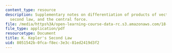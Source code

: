 ```yaml
---
content_type: resource
description: Supplementary notes on differentiation of products of vectors, Kepler's
  second law, and the central force.
file: /media/https%3A/open-learning-course-data-rc.s3.amazonaws.com/18-02-multivariable-calculus-fall-2007/8051542b0fcaf8ec3e3c81ed2419d3f2_kepler_secnd_law.pdf
file_type: application/pdf
resourcetype: Document
title: K. Kepler's Second Law
uid: 8051542b-0fca-f8ec-3e3c-81ed2419d3f2
---
```

